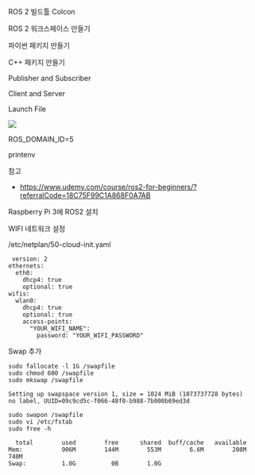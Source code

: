 

ROS 2 빌드툴 Colcon

ROS 2 워크스페이스 만들기

파이썬 패키지 만들기

C++ 패키지 만들기

Publisher and Subscriber

Client and Server

Launch File


![](https://roboticsbackend.com/wp-content/uploads/2020/10/ros2_multiple_machines-1024x554.png)

ROS_DOMAIN_ID=5

printenv


참고
 - https://www.udemy.com/course/ros2-for-beginners/?referralCode=18C75F99C1A868F0A7AB


Raspberry Pi 3에 ROS2 설치


WIFI 네트워크 설정

 /etc/netplan/50-cloud-init.yaml
```
 version: 2
ethernets:
  eth0:
    dhcp4: true
    optional: true
wifis:
  wlan0:
    dhcp4: true
    optional: true
    access-points:
      "YOUR_WIFI_NAME":
        password: "YOUR_WIFI_PASSWORD"
```

Swap 추가

```
sudo fallocate -l 1G /swapfile
sudo chmod 600 /swapfile
sudo mkswap /swapfile
```

```
Setting up swapspace version 1, size = 1024 MiB (1073737728 bytes)
no label, UUID=09c9cd5c-f066-48f0-b988-7b000b69ed3d
```

```
sudo swapon /swapfile
sudo vi /etc/fstab
sudo free -h
```

```
  total        used        free      shared  buff/cache   available
Mem:           906M        144M        553M        6.6M        208M        740M
Swap:          1.0G          0B        1.0G
```
